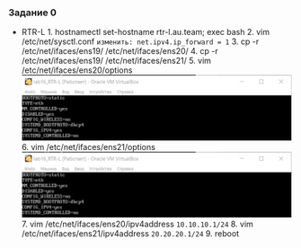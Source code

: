 ### Задание 0
- RTR-L
      1. hostnamectl set-hostname rtr-l.au.team; exec bash
      2. vim /etc/net/sysctl.conf
          ```
            изменить:
            net.ipv4.ip_forward = 1
          ```
      3. cp -r /etc/net/ifaces/ens19/ /etc/net/ifaces/ens20/
      4. cp -r /etc/net/ifaces/ens19/ /etc/net/ifaces/ens21/
      5. vim /etc/net/ifaces/ens20/options
          ![image](https://github.com/rtx512/aos/blob/master/images/image.png)
      6. vim /etc/net/ifaces/ens21/options
          ![image](https://github.com/rtx512/aos/blob/master/images/image.png)
      7. vim /etc/net/ifaces/ens20/ipv4address
          ```
            10.10.10.1/24
          ```
      8. vim /etc/net/ifaces/ens21/ipv4address
          ```
            20.20.20.1/24
          ```
      9. reboot
